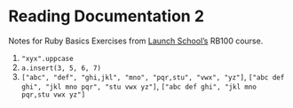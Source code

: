 # Reading Documentation 2

Notes for Ruby Basics Exercises from [Launch School’s](https://launchschool.com) RB100 course.

1. `"xyx".uppcase`
2. `a.insert(3, 5, 6, 7)`
3. `["abc", "def", "ghi,jkl", "mno", "pqr,stu", "vwx", "yz"]`,
   `["abc def ghi", "jkl mno pqr", "stu vwx yz"]`,
   `["abc def ghi", "jkl mno pqr,stu vwx yz"]`
